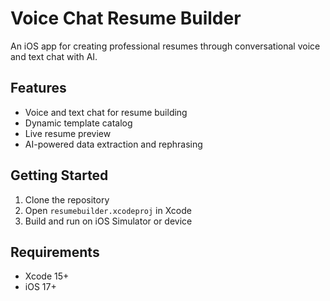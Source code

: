 # Voice Chat Resume Builder

An iOS app for creating professional resumes through conversational voice and text chat with AI.

## Features
- Voice and text chat for resume building
- Dynamic template catalog
- Live resume preview
- AI-powered data extraction and rephrasing

## Getting Started
1. Clone the repository
2. Open `resumebuilder.xcodeproj` in Xcode
3. Build and run on iOS Simulator or device

## Requirements
- Xcode 15+
- iOS 17+ 